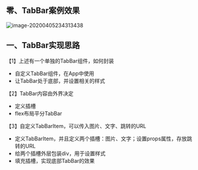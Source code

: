 ## 零、TabBar案例效果

![image-20200405234313438](https://gitee.com/liukai830/picgo/raw/master/image-20200405234313438.png)

## 一、TabBar实现思路

【1】上述有一个单独的TabBar组件，如何封装

- 自定义TabBar组件，在App中使用
- 让TabBar处于底部，并设置相关的样式

【2】TabBar内容由外界决定

- 定义插槽
- flex布局平分TabBar

【3】自定义TabBarItem，可以传入图片、文字、跳转的URL

- 定义TabBarItem，并且定义两个插槽：图片、文字；设置props属性，存放跳转的URL
- 给两个插槽外层包装div，用于设置样式
- 填充插槽，实现底部TabBar的效果

